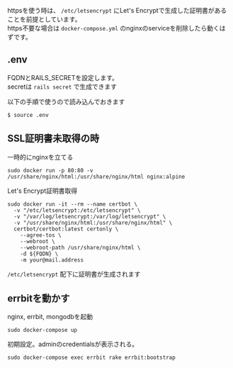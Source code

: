 
httpsを使う時は、 `/etc/letsencrypt` にLet's Encryptで生成した証明書があることを前提としています。  
https不要な場合は `docker-compose.yml` のnginxのserviceを削除したら動くはずです。

## .env

FQDNとRAILS_SECRETを設定します。  
secretは `rails secret` で生成できます  

以下の手順で使うので読み込んでおきます

```
$ source .env
```

## SSL証明書未取得の時


一時的にnginxを立てる

```
sudo docker run -p 80:80 -v /usr/share/nginx/html:/usr/share/nginx/html nginx:alpine
```

Let's Encrypt証明書取得
```
sudo docker run -it --rm --name certbot \
  -v "/etc/letsencrypt:/etc/letsencrypt" \
  -v "/var/log/letsencrypt:/var/log/letsencrypt" \
  -v "/usr/share/nginx/html:/usr/share/nginx/html" \
  certbot/certbot:latest certonly \
    --agree-tos \
    --webroot \
    --webroot-path /usr/share/nginx/html \
    -d ${FQDN} \
    -m your@mail.address
```

`/etc/letsencrypt` 配下に証明書が生成されます

## errbitを動かす

nginx, errbit, mongodbを起動
```
sudo docker-compose up
```

初期設定。adminのcredentialsが表示される。
```
sudo docker-compose exec errbit rake errbit:bootstrap
```
